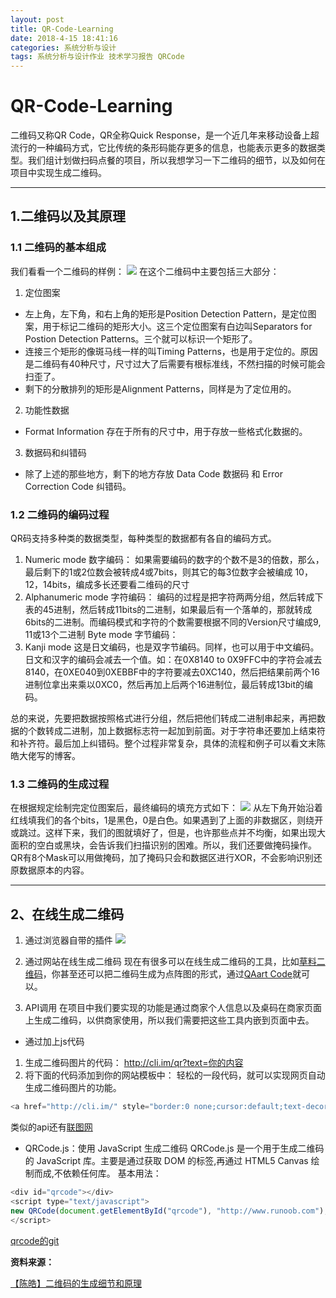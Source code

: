 ```yaml
---
layout: post
title: QR-Code-Learning
date: 2018-4-15 18:41:16
categories: 系统分析与设计
tags: 系统分析与设计作业 技术学习报告 QRCode
---
```


    
# QR-Code-Learning
二维码又称QR Code，QR全称Quick Response，是一个近几年来移动设备上超流行的一种编码方式，它比传统的条形码能存更多的信息，也能表示更多的数据类型。我们组计划做扫码点餐的项目，所以我想学习一下二维码的细节，以及如何在项目中实现生成二维码。
*****
## 1.二维码以及其原理

### 1.1 二维码的基本组成
我们看看一个二维码的样例：
![](https://s1.ax1x.com/2018/04/15/CZjJJg.jpg)
在这个二维码中主要包括三大部分：
1. 定位图案
* 左上角，左下角，和右上角的矩形是Position Detection Pattern，是定位图案，用于标记二维码的矩形大小。这三个定位图案有白边叫Separators for Postion Detection Patterns。三个就可以标识一个矩形了。
* 连接三个矩形的像斑马线一样的叫Timing Patterns，也是用于定位的。原因是二维码有40种尺寸，尺寸过大了后需要有根标准线，不然扫描的时候可能会扫歪了。
* 剩下的分散排列的矩形是Alignment Patterns，同样是为了定位用的。
2. 功能性数据
* Format Information 存在于所有的尺寸中，用于存放一些格式化数据的。
3. 数据码和纠错码
* 除了上述的那些地方，剩下的地方存放 Data Code 数据码 和 Error Correction Code 纠错码。


### 1.2 二维码的编码过程
QR码支持多种类的数据类型，每种类型的数据都有各自的编码方式。
1. Numeric mode 数字编码：
如果需要编码的数字的个数不是3的倍数，那么，最后剩下的1或2位数会被转成4或7bits，则其它的每3位数字会被编成 10，12，14bits，编成多长还要看二维码的尺寸
2. Alphanumeric mode 字符编码：
编码的过程是把字符两两分组，然后转成下表的45进制，然后转成11bits的二进制，如果最后有一个落单的，那就转成6bits的二进制。而编码模式和字符的个数需要根据不同的Version尺寸编成9, 11或13个二进制
Byte mode 字节编码：
3. Kanji mode 这是日文编码，也是双字节编码。同样，也可以用于中文编码。日文和汉字的编码会减去一个值。如：在0X8140 to 0X9FFC中的字符会减去8140，在0XE040到0XEBBF中的字符要减去0XC140，然后把结果前两个16进制位拿出来乘以0XC0，然后再加上后两个16进制位，最后转成13bit的编码。

总的来说，先要把数据按照格式进行分组，然后把他们转成二进制串起来，再把数据的个数转成二进制，加上数据标志符一起加到前面。对于字符串还要加上结束符和补齐符。最后加上纠错码。整个过程非常复杂，具体的流程和例子可以看文末陈皓大佬写的博客。

### 1.3 二维码的生成过程

在根据规定绘制完定位图案后，最终编码的填充方式如下：
![](https://s1.ax1x.com/2018/04/15/CZvV00.png)
从左下角开始沿着红线填我们的各个bits，1是黑色，0是白色。如果遇到了上面的非数据区，则绕开或跳过。这样下来，我们的图就填好了，但是，也许那些点并不均衡，如果出现大面积的空白或黑块，会告诉我们扫描识别的困难。所以，我们还要做掩码操作。QR有8个Mask可以用做掩码，加了掩码只会和数据区进行XOR，不会影响识别还原数据原本的内容。
*****
## 2、在线生成二维码

1. 通过浏览器自带的插件
![](https://s1.ax1x.com/2018/04/15/CZv24S.jpg)

2. 通过网站在线生成二维码
现在有很多可以在线生成二维码的工具，比如[草料二维码](https://cli.im/url)，你甚至还可以把二维码生成为点阵图的形式，通过[QAart Code](https://research.swtch.com/qr/draw)就可以。

3. API调用
在项目中我们要实现的功能是通过商家个人信息以及桌码在商家页面上生成二维码，以供商家使用，所以我们需要把这些工具内嵌到页面中去。

* 通过加上js代码
1. 生成二维码图片的代码：
http://cli.im/qr?text=你的内容  
2. 将下面的代码添加到你的网站模板中：
轻松的一段代码，就可以实现网页自动生成二维码图片的功能。
```js
<a href="http://cli.im/" style="border:0 none;cursor:default;text-decoration:none;" title="在线二维码生成器"><img src="http://cli.im/qr?text=你的内容&level=L alt="在线二维码生成器" /></a>
```

类似的api还有[联图网](www.liantu.com/pingtai/)

* QRCode.js：使用 JavaScript 生成二维码
QRCode.js 是一个用于生成二维码的 JavaScript 库。主要是通过获取 DOM 的标签,再通过 HTML5 Canvas 绘制而成,不依赖任何库。
基本用法：

```js
<div id="qrcode"></div>
<script type="text/javascript">
new QRCode(document.getElementById("qrcode"), "http://www.runoob.com");  // 设置要生成二维码的链接
</script>
```
[qrcode的git](https://github.com/davidshimjs/qrcodejs)



**资料来源：**

[【陈皓】二维码的生成细节和原理](https://coolshell.cn/articles/10590.html)
